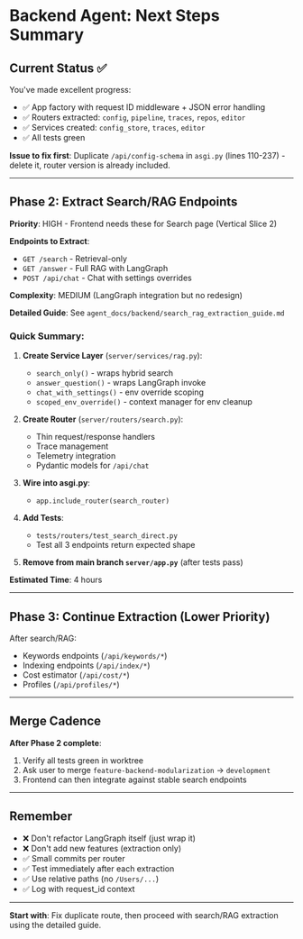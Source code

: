 # Backend Agent: Next Steps Summary

## Current Status ✅

You've made excellent progress:
- ✅ App factory with request ID middleware + JSON error handling
- ✅ Routers extracted: `config`, `pipeline`, `traces`, `repos`, `editor`
- ✅ Services created: `config_store`, `traces`, `editor`
- ✅ All tests green

**Issue to fix first**: Duplicate `/api/config-schema` in `asgi.py` (lines 110-237) - delete it, router version is already included.

---

## Phase 2: Extract Search/RAG Endpoints

**Priority**: HIGH - Frontend needs these for Search page (Vertical Slice 2)

**Endpoints to Extract**:
- `GET /search` - Retrieval-only
- `GET /answer` - Full RAG with LangGraph
- `POST /api/chat` - Chat with settings overrides

**Complexity**: MEDIUM (LangGraph integration but no redesign)

**Detailed Guide**: See `agent_docs/backend/search_rag_extraction_guide.md`

### Quick Summary:

1. **Create Service Layer** (`server/services/rag.py`):
   - `search_only()` - wraps hybrid search
   - `answer_question()` - wraps LangGraph invoke
   - `chat_with_settings()` - env override scoping
   - `scoped_env_override()` - context manager for env cleanup

2. **Create Router** (`server/routers/search.py`):
   - Thin request/response handlers
   - Trace management
   - Telemetry integration
   - Pydantic models for `/api/chat`

3. **Wire into asgi.py**:
   - `app.include_router(search_router)`

4. **Add Tests**:
   - `tests/routers/test_search_direct.py`
   - Test all 3 endpoints return expected shape

5. **Remove from main branch `server/app.py`** (after tests pass)

**Estimated Time**: 4 hours

---

## Phase 3: Continue Extraction (Lower Priority)

After search/RAG:
- Keywords endpoints (`/api/keywords/*`)
- Indexing endpoints (`/api/index/*`)
- Cost estimator (`/api/cost/*`)
- Profiles (`/api/profiles/*`)

---

## Merge Cadence

**After Phase 2 complete**:
1. Verify all tests green in worktree
2. Ask user to merge `feature-backend-modularization` → `development`
3. Frontend can then integrate against stable search endpoints

---

## Remember

- ❌ Don't refactor LangGraph itself (just wrap it)
- ❌ Don't add new features (extraction only)
- ✅ Small commits per router
- ✅ Test immediately after each extraction
- ✅ Use relative paths (no `/Users/...`)
- ✅ Log with request_id context

---

**Start with**: Fix duplicate route, then proceed with search/RAG extraction using the detailed guide.

